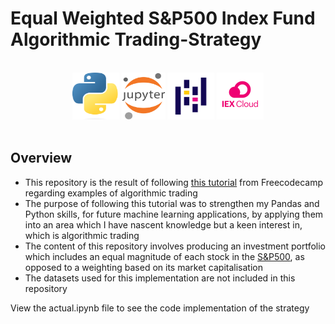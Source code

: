 # Equal Weighted S&P500 Index Fund Algorithmic Trading-Strategy

</br>
<div align="center">
<a href="https://www.python.org/"><img src="./readme-content/Python.png" width="75" height="75"></a>
<a href="https://jupyter.org/"><img src="./readme-content/Jupyter.png" width="70" height="75"></a>
<a href="https://pandas.pydata.org/"><img src="./readme-content/Pandas.png" width="75" height="75"></a>
<a href="https://iexcloud.io/"><img src="./readme-content/IEX_Cloud.png" width="75" height="75"></a>
</div>

</br>

## Overview

- This repository is the result of following [this tutorial](https://www.youtube.com/watch?v=xfzGZB4HhEE) from Freecodecamp regarding examples of algorithmic trading
- The purpose of following this tutorial was to strengthen my Pandas and Python skills, for future machine learning applications, by applying them into an area which I have nascent knowledge but a keen interest in, which is algorithmic trading
- The content of this repository involves producing an investment portfolio which includes an equal magnitude of each stock in the [S&P500](https://www.spglobal.com/spdji/en/indices/equity/sp-500/#overview), as opposed to a weighting based on its market capitalisation
- The datasets used for this implementation are not included in this repository

View the actual.ipynb file to see the code implementation of the strategy
